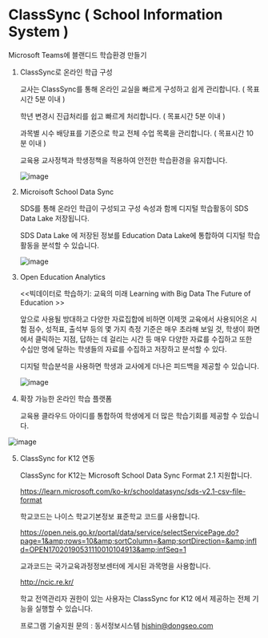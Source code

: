 # ClassSync ( School Information System  )

Microsoft Teams에 블랜디드 학습환경 만들기 

1. ClassSync로 온라인 학급 구성 

   교사는 ClassSync를 통해 온라인 교실을 빠르게 구성하고 쉽게 관리합니다. ( 목표시간 5분 이내 ) 
   
   학년 변경시 진급처리를 쉽고 빠르게 처리합니다. ( 목표시간 5분 이내 )
   
   과목별 시수 배당표를 기준으로 학교 전체 수업 목록을 관리합니다. ( 목표시간 10 분 이내 )
   
   교육용 교사정책과 학생정책을 적용하여 안전한 학습환경을 유지합니다.
       
   ![image](https://user-images.githubusercontent.com/16409151/213899827-855964de-2094-4171-9078-4ac84cf822cc.png)


2. Microisoft School Data Sync  

   SDS를 통해 온라인 학급이 구성되고 구성 속성과 함께 디지털 학습활동이 SDS Data Lake 저장됩니다.
   
   SDS Data Lake 에 저장된 정보를 Education Data Lake에 통합하여 디지털 학습활동을 분석할 수 있습니다.
   
   ![image](https://user-images.githubusercontent.com/16409151/213898735-81058867-2488-4d8b-a44e-5dad5adb00ef.png)


3. Open Education Analytics

   <<빅데이터로 학습하기: 교육의 미래 Learning with Big Data The Future of Education >>  
   
   앞으로 사용될 방대하고 다양한 자료집합에 비하면 이제껏 교육에서 사용되어온 시험 점수, 성적표, 출석부 등의 몇 가지 측정 기준은 매우 초라해 보일 것, 학생이 화면에서 클릭하는 지점, 답하는 데 걸리는 시간 등 매우 다양한 자료를 수집하고 또한 수십만 명에 달하는 학생들의 자료를 수집하고 저장하고 분석할 수 있다.
   
   디지털 학습분석을 사용하면 학생과 교사에게 더나은 피드백을 제공할 수 있습니다.  

   ![image](https://user-images.githubusercontent.com/16409151/213896858-f4d6bd35-07ce-45d7-ac30-e7d26c51490b.png)

4. 확장 가능한 온라인 학습 플랫폼 

   교육용 클라우드 아이디를 통합하여 학생에게 더 많은 학습기회를 제공할 수 있습니다.

  ![image](https://user-images.githubusercontent.com/16409151/213899720-a4ad63bd-0738-4a26-bf59-efc0fdfae857.png)

5. ClassSync for K12 연동  

   ClassSync for K12는 Microsoft School Data Sync Format 2.1 지원합니다.
   
   https://learn.microsoft.com/ko-kr/schooldatasync/sds-v2.1-csv-file-format
   
   
   학교코드는 나이스 학교기본정보 표준학교 코드를 사용합니다.
   
   https://open.neis.go.kr/portal/data/service/selectServicePage.do?page=1&amp;rows=10&amp;sortColumn=&amp;sortDirection=&amp;infId=OPEN17020190531110010104913&amp;infSeq=1
   
   교과코드는 국가교육과정정보센터에 게시된 과목명을 사용합니다.  
   
   http://ncic.re.kr/
   
   학교 전역관리자 권한이 있는 사용자는 ClassSync for K12 에서 제공하는 전체 기능을 실행할 수 있습니다.
   
   프로그램 기술지원 문의 : 동서정보시스템 hjshin@dongseo.com 



  

 

